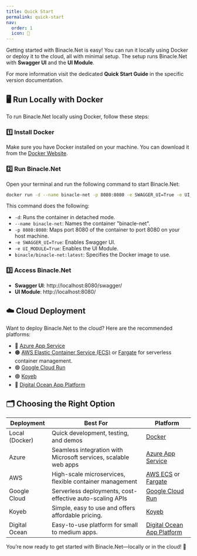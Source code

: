 ```yaml
---
title: Quick Start
permalink: quick-start
nav:
  order: 1
  icon: 🚀
---
```


Getting started with Binacle.Net is easy! You can run it locally using Docker or deploy it to the cloud, all with
minimal setup. The setup runs Binacle.Net with **Swagger UI** and the **UI Module**.

For more information visit the dedicated **Quick Start Guide** in the specific version documentation.

## 🖥️ Run Locally with Docker

To run Binacle.Net locally using Docker, follow these steps:

### 1️⃣ Install Docker

Make sure you have Docker installed on your machine. You can download it from
the [Docker Website](https://www.docker.com/get-started).

### 2️⃣ Run Binacle.Net

Open your terminal and run the following command to start Binacle.Net:

```bash
docker run -d --name binacle-net -p 8080:8080 -e SWAGGER_UI=True -e UI_MODULE=True binacle/binacle-net:latest
```

This command does the following:

- `-d`: Runs the container in detached mode.
- `--name binacle-net`: Names the container "binacle-net".
- `-p 8080:8080`: Maps port 8080 of the container to port 8080 on your host machine.
- `-e SWAGGER_UI=True`: Enables Swagger UI.
- `-e UI_MODULE=True`: Enables the UI Module.
- `binacle/binacle-net:latest`: Specifies the Docker image to use.

### 3️⃣ Access Binacle.Net

- **Swagger UI**: http://localhost:8080/swagger/
- **UI Module**: http://localhost:8080/

## ☁️ Cloud Deployment

Want to deploy Binacle.Net to the cloud? Here are the recommended platforms:

- 🔷 [Azure App Service](https://azure.microsoft.com/en-us/products/app-service/)
- 🟠 [AWS Elastic Container Service (ECS)](https://aws.amazon.com/ecs/) or [Fargate](https://aws.amazon.com/fargate/) for
  serverless container management.
- 🟢 [Google Cloud Run](https://cloud.google.com/run)
- 🟣 [Koyeb](https://www.koyeb.com/)
- 🌊 [Digital Ocean App Platform](https://www.digitalocean.com/products/app-platform/)

## 🗂️ Choosing the Right Option

| Deployment     | Best For                                                        | Platform                                                                             |
|----------------|-----------------------------------------------------------------|--------------------------------------------------------------------------------------|
| Local (Docker) | Quick development, testing, and demos                           | [Docker](https://www.docker.com/)                                                    |
| Azure          | Seamless integration with Microsoft services, scalable web apps | [Azure App Service](https://azure.microsoft.com/en-us/products/app-service/)         |
| AWS            | High-scale microservices, flexible container management         | [AWS ECS](https://aws.amazon.com/ecs/) or [Fargate](https://aws.amazon.com/fargate/) |
| Google Cloud   | Serverless deployments, cost-effective auto-scaling APIs        | [Google Cloud Run](https://cloud.google.com/run)                                     |
| Koyeb          | Simple, easy to use and offers affordable pricing.              | [Koyeb](https://www.koyeb.com/)                                                      |
| Digital Ocean  | Easy-to-use platform for small to medium apps.                  | [Digital Ocean App Platform](https://www.digitalocean.com/products/app-platform/)    |

You’re now ready to get started with Binacle.Net—locally or in the cloud! 🚀